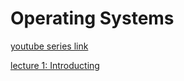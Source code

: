 # Operating Systems

[youtube series link](https://www.youtube.com/playlist?list=PLDzeHZWIZsTr3nwuTegHLa2qlI81QweYG)

[lecture 1: Introducting]()